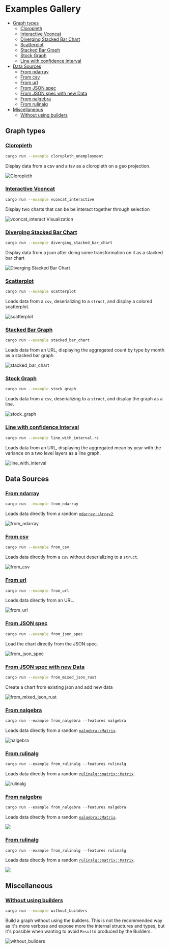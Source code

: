 # Examples Gallery <!-- omit in toc -->

- [Graph types](#graph-types)
  - [Cloropleth](#cloropleth)
  - [Interactive Vconcat](#interactive-vconcat)
  - [Diverging Stacked Bar Chart](#diverging-stacked-bar-chart)
  - [Scatterplot](#scatterplot)
  - [Stacked Bar Graph](#stacked-bar-graph)
  - [Stock Graph](#stock-graph)
  - [Line with confidence Interval](#line-with-confidence-interval)
- [Data Sources](#data-sources)
  - [From ndarray](#from-ndarray)
  - [From csv](#from-csv)
  - [From url](#from-url)
  - [From JSON spec](#from-json-spec)
  - [From JSON spec with new Data](#from-json-spec-with-new-data)
  - [From nalgebra](#from-nalgebra)
  - [From rulinalg](#from-rulinalg)
- [Miscellaneous](#miscellaneous)
  - [Without using builders](#without-using-builders)

## Graph types

### [Cloropleth](https://github.com/procyon-rs/vega_lite_3.rs/blob/master/examples/cloropleth_unemployment.rs)

```bash
cargo run --example cloropleth_unemployment
```

Display data from a csv and a tsv as a cloropleth on a geo projection.

![Cloropleth](https://raw.githubusercontent.com/procyon-rs/vega_lite_3.rs/master/examples/res/screens/cloropleth_unemployment.png)

### [Interactive Vconcat](https://github.com/procyon-rs/vega_lite_3.rs/blob/master/examples/vconcat_interactive.rs)

```bash
cargo run --example vconcat_interactive
```

Display two charts that can be be interact together through selection

![vconcat_interact Visualization](https://raw.githubusercontent.com/procyon-rs/vega_lite_3.rs/master/examples/res/screens/vconcat_interact.png)

### [Diverging Stacked Bar Chart](https://github.com/procyon-rs/vega_lite_3.rs/blob/master/examples/diverging_stacked_bar_chart.rs)

```bash
cargo run --example diverging_stacked_bar_chart
```

Display data from a json after doing some transformation on it as a stacked bar chart

![Diverging Stacked Bar Chart](https://raw.githubusercontent.com/procyon-rs/vega_lite_3.rs/master/examples/res/screens/diverging_stacked_bar_chart.png)

### [Scatterplot](https://github.com/procyon-rs/vega_lite_3.rs/blob/master/examples/scatterplot.rs)

```bash
cargo run --example scatterplot
```

Loads data from a `csv`, deserializing to a `struct`, and display a colored scatterplot.

![scatterplot](https://raw.githubusercontent.com/procyon-rs/vega_lite_3.rs/master/examples/res/screens/scatterplot.png)

### [Stacked Bar Graph](https://github.com/procyon-rs/vega_lite_3.rs/blob/master/examples/stacked_bar_chart.rs)

```bash
cargo run --example stacked_bar_chart
```

Loads data from an URL, displaying the aggregated count by type by month as a stacked bar graph.

![stacked_bar_chart](https://raw.githubusercontent.com/procyon-rs/vega_lite_3.rs/master/examples/res/screens/stacked_bar_chart.png)

### [Stock Graph](https://github.com/procyon-rs/vega_lite_3.rs/blob/master/examples/stock_graph.rs)

```bash
cargo run --example stock_graph
```

Loads data from a `csv`, deserializing to a `struct`, and display the graph as a line.

![stock_graph](https://raw.githubusercontent.com/procyon-rs/vega_lite_3.rs/master/examples/res/screens/stock_graph.png)

### [Line with confidence Interval](https://github.com/procyon-rs/vega_lite_3.rs/blob/master/examples/line_with_interval.rs)

```bash
cargo run --example line_with_interval.rs
```

Loads data from an URL, displaying the aggregated mean by year with the variance on a two level layers as a line graph.

![line_with_interval](https://raw.githubusercontent.com/procyon-rs/vega_lite_3.rs/master/examples/res/screens/line_with_interval.png)

## Data Sources

### [From ndarray](https://github.com/procyon-rs/vega_lite_3.rs/blob/master/examples/from_ndarray.rs)

```bash
cargo run --example from_ndarray
```

Loads data directly from a random [`ndarray::Array2`](https://docs.rs/ndarray/latest/ndarray/type.Array2.html).

![from_ndarray](https://raw.githubusercontent.com/procyon-rs/vega_lite_3.rs/master/examples/res/screens/from_ndarray.png)

### [From csv](https://github.com/procyon-rs/vega_lite_3.rs/blob/master/examples/from_csv.rs)

```bash
cargo run --example from_csv
```

Loads data directly from a `csv` without deserializing to a `struct`.

![from_csv](https://raw.githubusercontent.com/procyon-rs/vega_lite_3.rs/master/examples/res/screens/stock_graph.png)

### [From url](https://github.com/procyon-rs/vega_lite_3.rs/blob/master/examples/from_url.rs)

```bash
cargo run --example from_url
```

Loads data directly from an URL.

![from_url](https://raw.githubusercontent.com/procyon-rs/vega_lite_3.rs/master/examples/res/screens/stock_graph.png)

### [From JSON spec](https://github.com/procyon-rs/vega_lite_3.rs/blob/master/examples/from_json_spec.rs)

```bash
cargo run --example from_json_spec
```

Load the chart directly from the JSON spec.

![from_json_spec](https://raw.githubusercontent.com/procyon-rs/vega_lite_3.rs/master/examples/res/screens/diverging_stacked_bar_chart.png)

### [From JSON spec with new Data](https://github.com/procyon-rs/vega_lite_3.rs/blob/master/examples/from_mixed_json_rust.rs)

```bash
cargo run --example from_mixed_json_rust
```

Create a chart from existing json and add new data

![from_mixed_json_rust](https://raw.githubusercontent.com/procyon-rs/vega_lite_3.rs/master/examples/res/screens/mixed.png)

### [From nalgebra](https://github.com/procyon-rs/vega_lite_3.rs/blob/master/examples/from_nalgebra.rs)

```rust
cargo run --example from_nalgebra --features nalgebra
```

Loads data directly from a random [`nalgebra::Matrix`](https://docs.rs/nalgebra/0.19.0/nalgebra/index.html).

![nalgebra](https://raw.githubusercontent.com/procyon-rs/vega_lite_3.rs/master/examples/res/screens/rulinalg_nalgebra.png)

### [From rulinalg](https://github.com/procyon-rs/vega_lite_3.rs/blob/master/examples/from_ndarray.rs)

```rust
cargo run --example from_rulinalg --features rulinalg
```

Loads data directly from a random [`rulinalg::matrix::Matrix`](https://athemathmo.github.io/rulinalg/doc/rulinalg/matrix/struct.Matrix.html).

![rulinalg](https://raw.githubusercontent.com/procyon-rs/vega_lite_3.rs/master/examples/res/screens/rulinalg_nalgebra.png)

### [From nalgebra](https://github.com/procyon-rs/vega_lite_3.rs/blob/master/examples/from_nalgebra.rs)

```rust
cargo run --example from_nalgebra --features nalgebra
```

Loads data directly from a random [`nalgebra::Matrix`](https://docs.rs/nalgebra/0.19.0/nalgebra/index.html).

<img src="https://raw.githubusercontent.com/procyon-rs/vega_lite_3.rs/master/examples/res/screens/rulinalg_nalgebra.png">

### [From rulinalg](https://github.com/procyon-rs/vega_lite_3.rs/blob/master/examples/from_ndarray.rs)

```rust
cargo run --example from_rulinalg --features rulinalg
```

Loads data directly from a random [`rulinalg::matrix::Matrix`](https://athemathmo.github.io/rulinalg/doc/rulinalg/matrix/struct.Matrix.html).

<img src="https://raw.githubusercontent.com/procyon-rs/vega_lite_3.rs/master/examples/res/screens/rulinalg_nalgebra.png">

## Miscellaneous

### [Without using builders](https://github.com/procyon-rs/vega_lite_3.rs/blob/master/examples/without_builders.rs)

```bash
cargo run --example without_builders
```

Build a graph without using the builders. This is not the recommended way as it's more verbose and expose more the
internal structures and types, but it's possible when wanting to avoid `Result`s produced by the Builders.

![without_builders](https://raw.githubusercontent.com/procyon-rs/vega_lite_3.rs/master/examples/res/screens/stock_graph.png)
